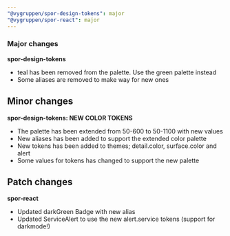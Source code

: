 ```yaml
---
"@vygruppen/spor-design-tokens": major
"@vygruppen/spor-react": major
---
```


### Major changes
**spor-design-tokens**
- teal has been removed from the palette. Use the green palette instead
- Some aliases are removed to make way for new ones

## Minor changes
**spor-design-tokens: NEW COLOR TOKENS**
- The palette has been extended from 50-600 to 50-1100 with new values
- New aliases has been added to support the extended color palette
- New tokens has been added to themes; detail.color, surface.color and alert
- Some values for tokens has changed to support the new palette

## Patch changes
**spor-react**
- Updated darkGreen Badge with new alias
- Updated ServiceAlert to use the new alert.service tokens (support for darkmode!)
